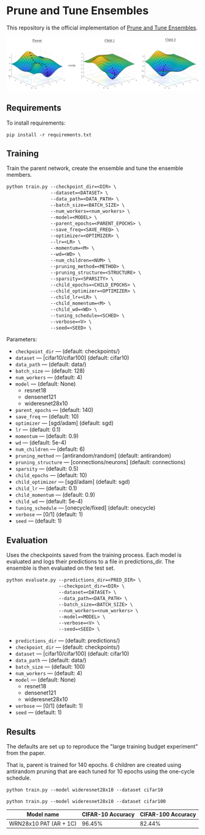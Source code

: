 # Prune and Tune Ensembles

This repository is the official implementation of [Prune and Tune Ensembles](#).

![Landscape Visual](./figures/landscape-visual.png)

<!-- ![Anti-Random Networks](./figures/antirandom-networks.png) -->

## Requirements

To install requirements:

```setup
pip install -r requirements.txt
```

## Training

Train the parent network, create the ensemble and tune the ensemble members.

```train
python train.py --checkpoint_dir=<DIR> \
                --dataset=<DATASET> \
                --data_path=<DATA_PATH> \
                --batch_size=<BATCH_SIZE> \
                --num_workers=<num_workers> \
                --model=<MODEL> \
                --parent_epochs=<PARENT_EPOCHS> \
                --save_freq=<SAVE_FREQ> \
                --optimizer=<OPTIMIZER> \
                --lr=<LR> \
                --momentum=<M> \
                --wd=<WD> \
                --num_children=<NUM> \
                --pruning_method=<METHOD> \
                --pruning_structure=<STRUCTURE> \
                --sparsity=<SPARSITY> \
                --child_epochs=<CHILD_EPOCHS> \
                --child_optimizer=<OPTIMIZER> \
                --child_lr=<LR> \
                --child_momentum=<M> \
                --child_wd=<WD> \
                --tuning_schedule=<SCHED> \
                --verbose=<V> \
                --seed=<SEED> \
```

Parameters:

- `checkpoint_dir` &mdash; (default: checkpoints/)
- `dataset` &mdash; [cifar10/cifar100] (default: cifar10)
- `data_path` &mdash; (default: data/)
- `batch_size` &mdash; (default: 128)
- `num_workers` &mdash; (default: 4)
- `model` &mdash; (default: None)
  - resnet18
  - densenet121
  - wideresnet28x10
- `parent_epochs` &mdash; (default: 140)
- `save_freq` &mdash; (default: 10)
- `optimizer` &mdash; [sgd/adam] (default: sgd)
- `lr` &mdash; (default: 0.1)
- `momentum` &mdash; (default: 0.9)
- `wd` &mdash; (default: 5e-4)
- `num_children` &mdash; (default: 6)
- `pruning_method` &mdash; [antirandom/random] (default: antirandom)
- `pruning_structure` &mdash; [connections/neurons] (default: connections)
- `sparsity` &mdash; (default: 0.5)
- `child_epochs` &mdash; (default: 10)
- `child_optimizer` &mdash; [sgd/adam] (default: sgd)
- `child_lr` &mdash; (default: 0.1)
- `child_momentum` &mdash; (default: 0.9)
- `child_wd` &mdash; (default: 5e-4)
- `tuning_schedule` &mdash; [onecycle/fixed] (default: onecycle)
- `verbose` &mdash; [0/1] (default: 1)
- `seed` &mdash; (default: 1)

## Evaluation

Uses the checkpoints saved from the training process. Each model is evaluated and logs their predictions to a file in predictions_dir. The ensemble is then evaluated on the test set.

```evaluate
python evaluate.py --predictions_dir=<PRED_DIR> \
                   --checkpoint_dir=<DIR> \
                   --dataset=<DATASET> \
                   --data_path=<DATA_PATH> \
                   --batch_size=<BATCH_SIZE> \
                   --num_workers=<num_workers> \
                   --model=<MODEL> \
                   --verbose=<V> \
                   --seed=<SEED> \
```

- `predictions_dir` &mdash; (default: predictions/)
- `checkpoint_dir` &mdash; (default: checkpoints/)
- `dataset` &mdash; [cifar10/cifar100] (default: cifar10)
- `data_path` &mdash; (default: data/)
- `batch_size` &mdash; (default: 100)
- `num_workers` &mdash; (default: 4)
- `model` &mdash; (default: None)
  - resnet18
  - densenet121
  - wideresnet28x10
- `verbose` &mdash; [0/1] (default: 1)
- `seed` &mdash; (default: 1)

## Results

The defaults are set up to reproduce the "large training budget experiment" from the paper.

That is, parent is trained for 140 epochs. 6 children are created using antirandom pruning that are each tuned for 10 epochs using the one-cycle schedule.

```reproduce
python train.py --model wideresnet28x10 --dataset cifar10
```

```reproduce
python train.py --model wideresnet28x10 --dataset cifar100
```

| Model name             | CIFAR-10 Accuracy | CIFAR-100 Accuracy |
| ---------------------- | ----------------- | ------------------ |
| WRN28x10 PAT (AR + 1C) | 96.45%            | 82.44%             |
